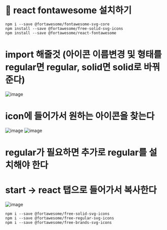# 🐬 react fontawesome 설치하기

```
npm i --save @fortawesome/fontawesome-svg-core
npm install --save @fortawesome/free-solid-svg-icons
npm install --save @fortawesome/react-fontawesome
```

# import 해줄것 (아이콘 이름변경 및 형태를 regular면 regular, solid면 solid로 바꿔준다)
![image](https://github.com/sonahyeonn/myreact/assets/147791395/8ba81d17-82a2-4d74-8ccd-ea731a097c11)

# icon에 들어가서 원하는 아이콘을 찾는다

![image](https://github.com/sonahyeonn/myreact/assets/147791395/e549294a-e195-473f-a635-ade2e067e9cb)
![image](https://github.com/sonahyeonn/myreact/assets/147791395/1fc39185-ace0-4e0f-8607-6d8ed0d34844)

# regular가 필요하면 추가로 regular를 설치해야 한다
# start -> react 탭으로 들어가서 복사한다

![image](https://github.com/sonahyeonn/myreact/assets/147791395/d56cfc2c-cf57-41e5-b557-980897935b97)

```
npm i --save @fortawesome/free-solid-svg-icons
npm i --save @fortawesome/free-regular-svg-icons
npm i --save @fortawesome/free-brands-svg-icons
```

